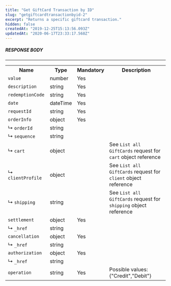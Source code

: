 ```yaml
---
title: "Get GiftCard Transaction by ID"
slug: "getgiftcardtransactionbyid-2"
excerpt: "Returns a specific giftcard transaction."
hidden: false
createdAt: "2019-12-25T15:13:56.093Z"
updatedAt: "2020-06-17T23:33:17.568Z"
---
```

##### RESPONSE BODY

---


<table>
    <tr>
        <th>Name</th>
        <th>Type</th>
        <th>Mandatory</th>
        <th>Description</th>
    </tr>
    <tr>
        <td><code>value</code></td>
        <td>number</td>
        <td>Yes</td>
        <td></td>
    </tr>
    <tr>
        <td><code>description</code></td>
        <td>string</td>
        <td>Yes</td>
        <td></td>
    </tr> 
    <tr>
        <td><code>redemptionCode</code></td>
        <td>string</td>
        <td>Yes</td>
        <td></td>
    </tr> 
    <tr>
        <td><code>date</code></td>
        <td>dateTime</td>
        <td>Yes</td>
        <td></td>
    </tr> 
    <tr>
        <td><code>requestId</code></td>
        <td>string</td>
        <td>Yes</td>
        <td></td>
    </tr> 
    <tr> 
        <td><code>orderInfo</code></td>
        <td>object</td>
        <td>Yes</td>
        <td></td>
    </tr>
    <tr>
        <td>&#x21B3; <code>orderId</code></td>
        <td>string</td>
        <td></td>
        <td></td>
    </tr>
    <tr>
        <td>&#x21B3; <code>sequence</code></td>
        <td>string</td>
        <td></td>
        <td></td>
    </tr>
    <tr>
        <td>&#x21B3; <code>cart</code></td>
        <td>object</td>
        <td></td>
        <td>See <code>List all GiftCards</code> request for <code>cart</code> object reference</td>
    </tr>
    <tr>
        <td>&#x21B3; <code>clientProfile</code></td>
        <td>object</td>
        <td></td>
        <td>See <code>List all GiftCards</code> request for <code>client</code> object reference</td>
    </tr>
    <tr>
        <td>&#x21B3; <code>shipping</code></td>
        <td>string</td>
        <td></td>
        <td>See <code>List all GiftCards</code> request for <code>shipping</code> object reference</td>
    </tr>
    <tr>
        <td><code>settlement</code></td>
        <td>object</td>
        <td>Yes</td>
        <td></td>
    </tr> 
    <tr>
        <tr>
        <td>&#x21B3; <code>_href</code></td>
        <td>string</td>
        <td></td>
        <td></td>
    </tr>  
    <tr>
        <td><code>cancellation</code></td>
        <td>object</td>
        <td>Yes</td>
        <td></td>
    </tr>  
    <tr>
        <tr>
        <td>&#x21B3; <code>_href</code></td>
        <td>string</td>
        <td></td>
        <td></td>
    </tr> 
    <tr>
        <td><code>authorization</code></td>
        <td>object</td>
        <td>Yes</td>
        <td></td>
    </tr>  
    <tr>
        <tr>
        <td>&#x21B3; <code>_href</code></td>
        <td>string</td>
        <td></td>
        <td></td>
    </tr>  
    <tr>
        <td><code>operation</code></td>
        <td>string</td>
        <td>Yes</td>
        <td>Possible values: {"Credit","Debit"}</td>
    </tr> 
</table>